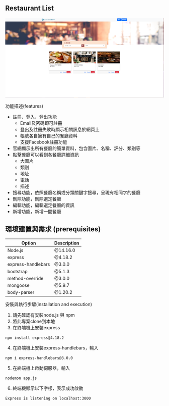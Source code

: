 ## Restaurant List

![image](https://raw.githubusercontent.com/a41915one/restaurant_list/main/restaurant_list_ReadMepicture_v2.PNG)

功能描述(features)

+ 註冊、登入、登出功能
  - Email及密碼即可註冊
  + 登出及註冊失敗時顯示相關訊息於網頁上
  + 帳號各自擁有自己的餐廳資料
  + 支援Facebook註冊功能
+ 官網顯示出所有餐廳的簡單資料，包含圖片、名稱、評分、類別等
+ 點擊餐廳可以看到各餐廳詳細資訊
  - 大圖片
  + 類別
  + 地址
  + 電話
  + 描述
+ 搜尋功能，依照餐廳名稱或分類關鍵字搜尋，呈現有相同字的餐廳
+ 刪除功能，刪除選定餐廳
+ 編輯功能，編輯選定餐廳的資訊
+ 新增功能，新增一間餐廳


## 環境建置與需求 (prerequisites)

| Option | Description |
| ------ | ----------- |
| Node.js   | @14.16.0 |
| express | @4.18.2 |
| express-handlebars | @3.0.0 |
| bootstrap | @5.1.3 |
| method-override| @3.0.0 
| mongoose | @5.9.7 |
| body-parser | @1.20.2 |


安裝與執行步驟(installation and execution)

1. 請先確認有安裝node.js 與 npm
2. 將此專案clone到本地
3. 在終端機上安裝express
```
npm install express@4.18.2
```
4. 在終端機上安裝express-handlebars，輸入 
```
npm i express-handlebars@3.0.0
```
5. 在終端機上啟動伺服器，輸入
```
nodemon app.js
```

6. 終端機顯示以下字樣，表示成功啟動
```
Express is listening on localhost:3000
```
